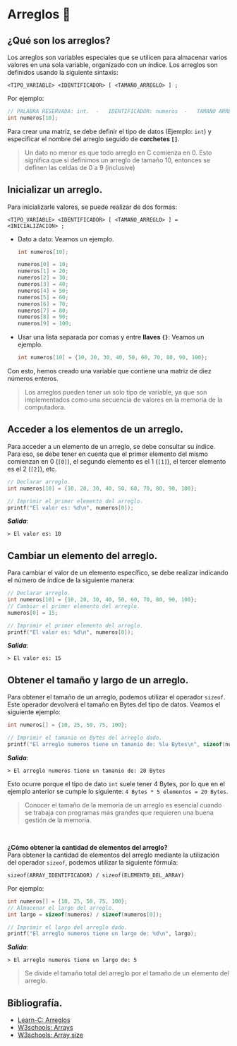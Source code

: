 # Arreglos 📰
## ¿Qué son los arreglos?
Los arreglos son variables especiales que se utilicen para almacenar varios valores en una sola variable, organizado con un índice. Los arreglos son definidos usando la siguiente sintaxis:
```
<TIPO_VARIABLE> <IDENTIFICADOR> [ <TAMAÑO_ARREGLO> ] ;
```

Por ejemplo:
```c
// PALABRA RESERVADA: int.  -   IDENTIFICADOR: numeros  -   TAMAÑO ARREGLO: 10.
int numeros[10];
```
Para crear una matriz, se debe definir el tipo de datos (Ejemplo: `int`) y especificar el nombre del arreglo seguido de **corchetes `[]`**.
> Un dato no menor es que todo arreglo en C comienza en 0. Esto significa que si definimos un arreglo de tamaño 10, entonces se definen las celdas de 0 a 9 (inclusive)

## Inicializar un arreglo.
Para inicializarle valores, se puede realizar de dos formas:
```
<TIPO_VARIABLE> <IDENTIFICADOR> [ <TAMAÑO_ARREGLO> ] = <INICIALIZACION> ;
```
- Dato a dato: Veamos un ejemplo.
    ```c
    int numeros[10];

    numeros[0] = 10;
    numeros[1] = 20;
    numeros[2] = 30;
    numeros[3] = 40;
    numeros[4] = 50;
    numeros[5] = 60;
    numeros[6] = 70;
    numeros[7] = 80;
    numeros[8] = 90;
    numeros[9] = 100;
    ```
- Usar una lista separada por comas y entre **llaves `{}`**: Veamos un ejemplo.
    ```c
    int numeros[10] = {10, 20, 30, 40, 50, 60, 70, 80, 90, 100};
    ```

Con esto, hemos creado una variable que contiene una matriz de diez números enteros.
> Los arreglos pueden tener un solo tipo de variable, ya que son implementados como una secuencia de valores en la memoria de la computadora.

## Acceder a los elementos de un arreglo.
Para acceder a un elemento de un arreglo, se debe consultar su índice. Para eso, se debe tener en cuenta que el primer elemento del mismo comienzan en 0 (`[0]`), el segundo elemento es el 1 (`[1]`), el tercer elemento es el 2 (`[2]`), etc.
```c
// Declarar arreglo.
int numeros[10] = {10, 20, 30, 40, 50, 60, 70, 80, 90, 100};

// Imprimir el primer elemento del arreglo.
printf("El valor es: %d\n", numeros[0]);
```
***Salida***:
```
> El valor es: 10
```

## Cambiar un elemento del arreglo.
Para cambiar el valor de un elemento específico, se debe realizar indicando el número de índice de la siguiente manera:
```c
// Declarar arreglo.
int numeros[10] = {10, 20, 30, 40, 50, 60, 70, 80, 90, 100};            // numeros[0] es: 10.
// Cambiar el primer elemento del arreglo.
numeros[0] = 15;                                                        // Ahora numeros[0] es: 15.

// Imprimir el primer elemento del arreglo.
printf("El valor es: %d\n", numeros[0]);
```
***Salida***:
```
> El valor es: 15
```

## Obtener el tamaño y largo de un arreglo.
Para obtener el tamaño de un arreglo, podemos utilizar el operador `sizeof`. Este operador devolverá el tamaño en Bytes del tipo de datos. Veamos el siguiente ejemplo:
```c
int numeros[] = {10, 25, 50, 75, 100};

// Imprimir el tamanio en Bytes del arreglo dado.
printf("El arreglo numeros tiene un tamanio de: %lu Bytes\n", sizeof(numeros));
```
***Salida***:
```
> El arreglo numeros tiene un tamanio de: 20 Bytes
```
Esto ocurre porque el tipo de dato `int` suele tener 4 Bytes, por lo que en el ejemplo anterior se cumple lo siguiente: `4 Bytes * 5 elementos = 20 Bytes`.

> Conocer el tamaño de la memoria de un arreglo es esencial cuando se trabaja con programas más grandes que requieren una buena gestión de la memoria.

<br>

**¿Cómo obtener la cantidad de elementos del arreglo?**<br>
Para obtener la cantidad de elementos del arreglo mediante la utilización del operador `sizeof`, podemos utilizar la siguiente fórmula:
```
sizeof(ARRAY_IDENTIFICADOR) / sizeof(ELEMENTO_DEL_ARRAY)
```

Por ejemplo:
```c
int numeros[] = {10, 25, 50, 75, 100};
// Almacenar el largo del arreglo.
int largo = sizeof(numeros) / sizeof(numeros[0]);

// Imprimir el largo del arreglo dado.
printf("El arreglo numeros tiene un largo de: %d\n", largo);
```
***Salida***:
```
> El arreglo numeros tiene un largo de: 5
```
> Se divide el tamaño total del arreglo por el tamaño de un elemento del arreglo.

## Bibliografía.
- [Learn-C: Arreglos](https://www.learn-c.org/es/Arrays)
- [W3schools: Arrays](https://www.w3schools.com/c/c_arrays.php)
- [W3schools: Array size](https://www.w3schools.com/c/c_arrays_size.php)